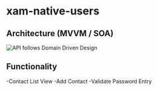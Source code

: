 # xam-native-users

## Architecture (MVVM / SOA)

![API follows Domain Driven Design](https://media.rehansaeed.com/rehansaeed/2014/05/MVVM-1024x576.png)

## Functionality

-Contact List View
-Add Contact
-Validate Password Entry



